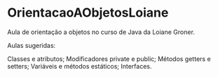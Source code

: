 # OrientacaoAObjetosLoiane
Aula de orientação a objetos no curso de Java da Loiane Groner. 

Aulas sugeridas: 

Classes e atributos;
Modificadores private e public; 
Métodos getters e setters;
Variáveis e métodos estáticos;
Interfaces. 



